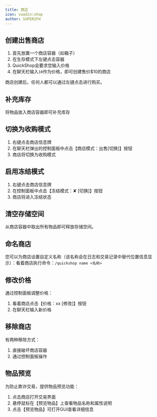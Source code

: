 ```yaml
---
title: 商店
icon: vaadin:shop
author: SUPER2FH
---
```


## 创建出售商店

1. 首先放置一个商店容器（如箱子）
2. 在生存模式下左键点击容器
3. QuickShop会要求您输入价格
4. 在聊天栏输入`10`作为价格，即可创建售价$10的商店

商店创建后，任何人都可以通过左键点击进行购买。

## 补充库存

将物品放入商店容器即可补充库存

## 切换为收购模式

1. 右键点击商店信息牌
2. 在聊天栏弹出的控制面板中点击【商店模式：出售[切换]】按钮
3. 商店将切换为收购模式

## 启用冻结模式

1. 右键点击商店信息牌
2. 在控制面板中点击【冻结模式：✘ [切换]】按钮
3. 商店将进入冻结状态

## 清空存储空间

从商店容器中取出所有物品即可释放存储空间。

## 命名商店

您可以为商店设置自定义名称（该名称会在日志和交易记录中替代位置信息显示）：看着商店执行命令：`/quickshop name <名称>`

## 修改价格

通过控制面板调整价格：

1. 看着商店点击【价格：xx [修改]】按钮
2. 在聊天栏输入新价格

## 移除商店

有两种移除方式：

1. 直接破坏商店容器
2. 通过控制面板操作

## 物品预览

为防止欺诈交易，提供物品预览功能：

1. 点击商店打开交易界面
2. 悬停鼠标在【预览物品】上查看物品名称和属性说明
3. 点击【预览物品】可打开GUI查看详细信息